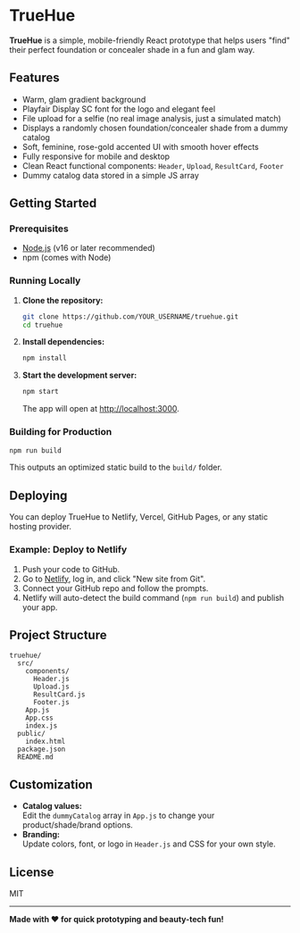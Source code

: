 # TrueHue

**TrueHue** is a simple, mobile-friendly React prototype that helps users "find" their perfect foundation or concealer shade in a fun and glam way.

## Features

- Warm, glam gradient background
- Playfair Display SC font for the logo and elegant feel
- File upload for a selfie (no real image analysis, just a simulated match)
- Displays a randomly chosen foundation/concealer shade from a dummy catalog
- Soft, feminine, rose-gold accented UI with smooth hover effects
- Fully responsive for mobile and desktop
- Clean React functional components: `Header`, `Upload`, `ResultCard`, `Footer`
- Dummy catalog data stored in a simple JS array

## Getting Started

### Prerequisites

- [Node.js](https://nodejs.org/) (v16 or later recommended)
- npm (comes with Node)

### Running Locally

1. **Clone the repository:**
   ```bash
   git clone https://github.com/YOUR_USERNAME/truehue.git
   cd truehue
   ```

2. **Install dependencies:**
   ```bash
   npm install
   ```

3. **Start the development server:**
   ```bash
   npm start
   ```
   The app will open at [http://localhost:3000](http://localhost:3000).

### Building for Production

```bash
npm run build
```
This outputs an optimized static build to the `build/` folder.

## Deploying

You can deploy TrueHue to Netlify, Vercel, GitHub Pages, or any static hosting provider.

### Example: Deploy to Netlify

1. Push your code to GitHub.
2. Go to [Netlify](https://www.netlify.com/), log in, and click "New site from Git".
3. Connect your GitHub repo and follow the prompts.
4. Netlify will auto-detect the build command (`npm run build`) and publish your app.

## Project Structure

```
truehue/
  src/
    components/
      Header.js
      Upload.js
      ResultCard.js
      Footer.js
    App.js
    App.css
    index.js
  public/
    index.html
  package.json
  README.md
```

## Customization

- **Catalog values:**  
  Edit the `dummyCatalog` array in `App.js` to change your product/shade/brand options.
- **Branding:**  
  Update colors, font, or logo in `Header.js` and CSS for your own style.

## License

MIT

---

**Made with ❤️ for quick prototyping and beauty-tech fun!**